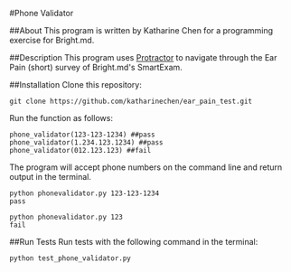 #Phone Validator 

##About
This program is written by Katharine Chen for a programming exercise for Bright.md. 

##Description
This program uses [Protractor](https://github.com/angular/protractor) to navigate through the Ear Pain (short) survey of Bright.md's SmartExam.

##Installation 
Clone this repository: 

````
git clone https://github.com/katharinechen/ear_pain_test.git
````

Run the function as follows: 

````
phone_validator(123-123-1234) ##pass
phone_validator(1.234.123.1234) ##pass
phone_validator(012.123.123) ##fail 
````
The program will accept phone numbers on the command line and return output in the terminal. 

````
python phonevalidator.py 123-123-1234
pass 

python phonevalidator.py 123
fail 
````
##Run Tests 
Run tests with the following command in the terminal:
````
python test_phone_validator.py 
````
